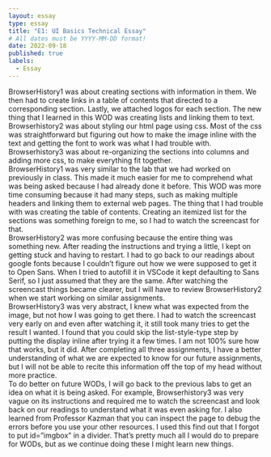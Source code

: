 ```yaml
---
layout: essay
type: essay
title: "E1: UI Basics Technical Essay"
# All dates must be YYYY-MM-DD format!
date: 2022-09-18
published: true
labels:
  - Essay
---
```



<body>

BrowserHistory1 was about creating sections with information in them. We then had to create links in a table of contents that directed to a corresponding section. Lastly, we attached logos for each section. The new thing that I learned in this WOD was creating lists and linking them to text. Browserhistory2 was about styling our html page using css. Most of the css was straightforward but figuring out how to make the image inline with the text and getting the font to work was what I had trouble with. Browserhistory3 was about re-organizing the sections into columns and adding more css, to make everything fit together.
<br>
BrowserHistory1 was very similar to the lab that we had worked on previously in class. This made it much easier for me to comprehend what was being asked because I had already done it before. This WOD was more time consuming because it had many steps, such as making multiple headers and linking them to external web pages. The thing that I had trouble with was creating the table of contents. Creating an itemized list for the sections was something foreign to me, so I had to watch the screencast for that. 
<br>
BrowserHistory2 was more confusing because the entire thing was something new. After reading the instructions and trying a little, I kept on getting stuck and having to restart. I had to go back to our readings about google fonts because I couldn’t figure out how we were supposed to get it to Open Sans. When I tried to autofill it in VSCode it kept defaulting to Sans Serif, so I just assumed that they are the same. After watching the screencast things became clearer, but I will have to review BrowserHistory2 when we start working on similar assignments. 
<br>
BrowserHistory3 was very abstract, I knew what was expected from the image, but not how I was going to get there. I had to watch the screencast very early on and even after watching it, it still took many tries to get the result I wanted. I found that you could skip the list-style-type step by putting the display inline after trying it a few times. I am not 100% sure how that works, but it did. After completing all three assignments, I have a better understanding of what we are expected to know for our future assignments, but I will not be able to recite this information off the top of my head without more practice.
<br>
To do better on future WODs, I will go back to the previous labs to get an idea on what it is being asked. For example, Browserhistory3 was very vague on its instructions and required me to watch the screencast and look back on our readings to understand what it was even asking for. I also learned from Professor Kazman that you can inspect the page to debug the errors before you use your other resources. I used this find out that I forgot to put id=”imgbox” in a divider. That’s pretty much all I would do to prepare for WODs, but as we continue doing these I might learn new things.

</body>
